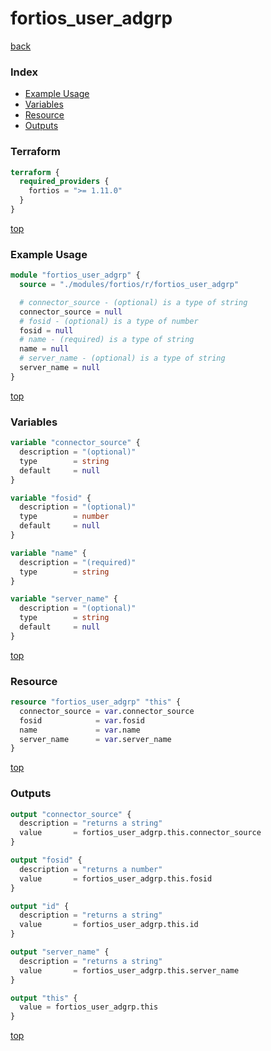# fortios_user_adgrp

[back](../fortios.md)

### Index

- [Example Usage](#example-usage)
- [Variables](#variables)
- [Resource](#resource)
- [Outputs](#outputs)

### Terraform

```terraform
terraform {
  required_providers {
    fortios = ">= 1.11.0"
  }
}
```

[top](#index)

### Example Usage

```terraform
module "fortios_user_adgrp" {
  source = "./modules/fortios/r/fortios_user_adgrp"

  # connector_source - (optional) is a type of string
  connector_source = null
  # fosid - (optional) is a type of number
  fosid = null
  # name - (required) is a type of string
  name = null
  # server_name - (optional) is a type of string
  server_name = null
}
```

[top](#index)

### Variables

```terraform
variable "connector_source" {
  description = "(optional)"
  type        = string
  default     = null
}

variable "fosid" {
  description = "(optional)"
  type        = number
  default     = null
}

variable "name" {
  description = "(required)"
  type        = string
}

variable "server_name" {
  description = "(optional)"
  type        = string
  default     = null
}
```

[top](#index)

### Resource

```terraform
resource "fortios_user_adgrp" "this" {
  connector_source = var.connector_source
  fosid            = var.fosid
  name             = var.name
  server_name      = var.server_name
}
```

[top](#index)

### Outputs

```terraform
output "connector_source" {
  description = "returns a string"
  value       = fortios_user_adgrp.this.connector_source
}

output "fosid" {
  description = "returns a number"
  value       = fortios_user_adgrp.this.fosid
}

output "id" {
  description = "returns a string"
  value       = fortios_user_adgrp.this.id
}

output "server_name" {
  description = "returns a string"
  value       = fortios_user_adgrp.this.server_name
}

output "this" {
  value = fortios_user_adgrp.this
}
```

[top](#index)